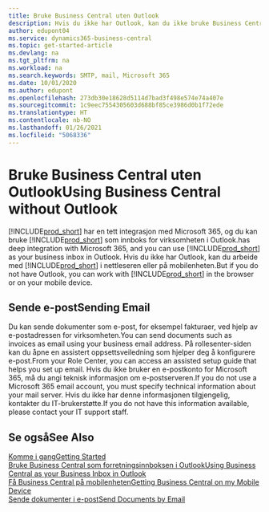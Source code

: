 ```yaml
---
title: Bruke Business Central uten Outlook
description: Hvis du ikke har Outlook, kan du ikke bruke Business Central som innboks for virksomheten i Outlook, men du kan arbeide i en nettleser eller på den mobile enheten.
author: edupont04
ms.service: dynamics365-business-central
ms.topic: get-started-article
ms.devlang: na
ms.tgt_pltfrm: na
ms.workload: na
ms.search.keywords: SMTP, mail, Microsoft 365
ms.date: 10/01/2020
ms.author: edupont
ms.openlocfilehash: 273db30e18628d5114d7bad3f498e574e74a407e
ms.sourcegitcommit: 1c9eec7554305603d688bf85ce3986d0b1f72ede
ms.translationtype: HT
ms.contentlocale: nb-NO
ms.lasthandoff: 01/26/2021
ms.locfileid: "5068336"
---
```

# <a name="using-business-central-without-outlook"></a><span data-ttu-id="b9b76-103">Bruke Business Central uten Outlook</span><span class="sxs-lookup"><span data-stu-id="b9b76-103">Using Business Central without Outlook</span></span>
[!INCLUDE[prod_short](includes/prod_short.md)] <span data-ttu-id="b9b76-104">har en tett integrasjon med Microsoft 365, og du kan bruke [!INCLUDE[prod_short](includes/prod_short.md)] som innboks for virksomheten i Outlook.</span><span class="sxs-lookup"><span data-stu-id="b9b76-104">has deep integration with Microsoft 365, and you can use [!INCLUDE[prod_short](includes/prod_short.md)] as your business inbox in Outlook.</span></span> <span data-ttu-id="b9b76-105">Hvis du ikke har Outlook, kan du arbeide med [!INCLUDE[prod_short](includes/prod_short.md)] i nettleseren eller på mobilenheten.</span><span class="sxs-lookup"><span data-stu-id="b9b76-105">But if you do not have Outlook, you can work with [!INCLUDE[prod_short](includes/prod_short.md)] in the browser or on your mobile device.</span></span>  

## <a name="sending-email"></a><span data-ttu-id="b9b76-106">Sende e-post</span><span class="sxs-lookup"><span data-stu-id="b9b76-106">Sending Email</span></span>
<span data-ttu-id="b9b76-107">Du kan sende dokumenter som e-post, for eksempel fakturaer, ved hjelp av e-postadressen for virksomheten.</span><span class="sxs-lookup"><span data-stu-id="b9b76-107">You can send documents such as invoices as email using your business email address.</span></span> <span data-ttu-id="b9b76-108">På rollesenter-siden kan du åpne en assistert oppsettsveiledning som hjelper deg å konfigurere e-post.</span><span class="sxs-lookup"><span data-stu-id="b9b76-108">From your Role Center, you can access an assisted setup guide that helps you set up email.</span></span> <span data-ttu-id="b9b76-109">Hvis du ikke bruker en e-postkonto for Microsoft 365, må du angi teknisk informasjon om e-postserveren.</span><span class="sxs-lookup"><span data-stu-id="b9b76-109">If you do not use a Microsoft 365 email account, you must specify technical information about your mail server.</span></span> <span data-ttu-id="b9b76-110">Hvis du ikke har denne informasjonen tilgjengelig, kontakter du IT-brukerstøtte.</span><span class="sxs-lookup"><span data-stu-id="b9b76-110">If you do not have this information available, please contact your IT support staff.</span></span>  


## <a name="see-also"></a><span data-ttu-id="b9b76-111">Se også</span><span class="sxs-lookup"><span data-stu-id="b9b76-111">See Also</span></span>
[<span data-ttu-id="b9b76-112">Komme i gang</span><span class="sxs-lookup"><span data-stu-id="b9b76-112">Getting Started</span></span>](product-get-started.md)  
[<span data-ttu-id="b9b76-113">Bruke Business Central som forretningsinnboksen i Outlook</span><span class="sxs-lookup"><span data-stu-id="b9b76-113">Using Business Central as your Business Inbox in Outlook</span></span>](admin-outlook.md)  
[<span data-ttu-id="b9b76-114">Få Business Central på mobilenheten</span><span class="sxs-lookup"><span data-stu-id="b9b76-114">Getting Business Central on my Mobile Device</span></span>](install-mobile-app.md)  
[<span data-ttu-id="b9b76-115">Sende dokumenter i e-post</span><span class="sxs-lookup"><span data-stu-id="b9b76-115">Send Documents by Email</span></span>](ui-how-send-documents-email.md)
